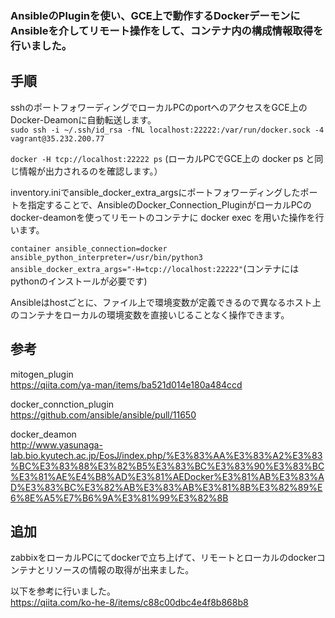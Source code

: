 ### AnsibleのPluginを使い、GCE上で動作するDockerデーモンにAnsibleを介してリモート操作をして、コンテナ内の構成情報取得を行いました。
手順
--- 
sshのポートフォワーディングでローカルPCのportへのアクセスをGCE上のDocker-Deamonに自動転送します。<br>
```sudo ssh -i ~/.ssh/id_rsa -fNL localhost:22222:/var/run/docker.sock -4 vagrant@35.232.200.77``` <br>

```docker -H tcp://localhost:22222 ps``` (ローカルPCでGCE上の docker ps と同じ情報が出力されるのを確認します。）<br>

inventory.iniでansible_docker_extra_argsにポートフォワーディングしたポートを指定することで、AnsibleのDocker_Connection_PluginがローカルPCのdocker-deamonを使ってリモートのコンテナに docker exec を用いた操作を行います。<br>

```container ansible_connection=docker ansible_python_interpreter=/usr/bin/python3 ansible_docker_extra_args="-H=tcp://localhost:22222"```(コンテナにはpythonのインストールが必要です)

Ansibleはhostごとに、ファイル上で環境変数が定義できるので異なるホスト上のコンテナをローカルの環境変数を直接いじることなく操作できます。

参考
---
mitogen_plugin<br>
https://qiita.com/ya-man/items/ba521d014e180a484ccd <br>

docker_connction_plugin<br>
https://github.com/ansible/ansible/pull/11650

docker_deamon <br>
http://www.yasunaga-lab.bio.kyutech.ac.jp/EosJ/index.php/%E3%83%AA%E3%83%A2%E3%83%BC%E3%83%88%E3%82%B5%E3%83%BC%E3%83%90%E3%83%BC%E3%81%AE%E4%B8%AD%E3%81%AEDocker%E3%81%AB%E3%83%AD%E3%83%BC%E3%82%AB%E3%83%AB%E3%81%8B%E3%82%89%E6%8E%A5%E7%B6%9A%E3%81%99%E3%82%8B

追加
---
zabbixをローカルPCにてdockerで立ち上げて、リモートとローカルのdockerコンテナとリソースの情報の取得が出来ました。

以下を参考に行いました。<br>
https://qiita.com/ko-he-8/items/c88c00dbc4e4f8b868b8
